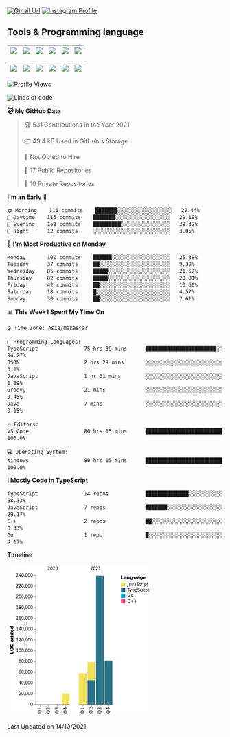 [![Gmail Url](https://img.shields.io/twitter/url?label=aaulia.raahman@gmail.com&logo=gmail&style=social&url=http%3A%2F%2Fmailto%3Acontact.aaulia.raahman@gmail.com)](mailto:aaulia.raahman@gmail.com) [![Instagram Profile](https://img.shields.io/twitter/url?label=auliyrhman&logo=instagram&style=social&url=https://www.instagram.com/auliyrhman/)](https://www.instagram.com/auliyrhman)

## Tools & Programming language

| [<img src="https://upload.wikimedia.org/wikipedia/commons/4/4c/Typescript_logo_2020.svg" width="50">]() | [<img src="https://cdn.svgporn.com/logos/javascript.svg" width="50">]() | [<img src="https://cdn.svgporn.com/logos/mysql.svg" width="50">]() | <img src="https://cdn.svgporn.com/logos/firebase.svg" width="50"/> | <img src="https://cdn.svgporn.com/logos/mongodb.svg" width="50"/> | <img src="https://cdn.worldvectorlogo.com/logos/c.svg" width="50"/> |
| ------------------------------------------------------------------------------------------------------- | ----------------------------------------------------------------------- | --------------------------------------------------------------------------------------------- | ------------------------------------------------------------------ | ----------------------------------------------------------- | ------------------------------------------------------------------ |

| [<img src="https://www.svgrepo.com/show/306460/nestjs.svg" width="50">]() | [<img src="https://camo.githubusercontent.com/8ac3f7b51de4853384673841868d1c6eb9de77c3b44a891dc53ff9ec27457d3f/68747470733a2f2f636e63662d6272616e64696e672e6e65746c6966792e6170702f696d672f70726f6a656374732f677270632f686f72697a6f6e74616c2f636f6c6f722f677270632d686f72697a6f6e74616c2d636f6c6f722e737667" width="50">]() | [<img src="https://upload.wikimedia.org/wikipedia/commons/8/8e/Nextjs-logo.svg" width="50">]() | [<img src="https://upload.wikimedia.org/wikipedia/commons/a/a7/React-icon.svg" width="50">]() |  [<img src="https://upload.wikimedia.org/wikipedia/commons/d/d9/Node.js_logo.svg" width="50">]() | [<img src="https://cdn.svgporn.com/logos/express.svg" width="50">]() |
| ---------------------------------------------------------------------------------------------- | --------------------------------------------------------------------------------------------------------------------------------------------------------------------------------------------------------------------------------------------------------------------------------------------------------------------------- | ------------------------------------------------------------------------- | ------------------------------------------------------------------- | ------------------------------------------------------------------- | ------------------------------------------------------------------- |


<!--
**aulyarahman/aulyarahman** is a ✨ _special_ ✨ repository because its `README.md` (this file) appears on your GitHub profile.

Here are some ideas to get you started:

- 🔭 I’m currently working on ...
- 🌱 I’m currently learning ...
- 👯 I’m looking to collaborate on ...
- 🤔 I’m looking for help with ...
- 💬 Ask me about ...
- 📫 How to reach me: ...
- 😄 Pronouns: ...
- ⚡ Fun fact: ...
-->

<!--START_SECTION:waka-->
![Profile Views](http://img.shields.io/badge/Profile%20Views-0-blue)

![Lines of code](https://img.shields.io/badge/From%20Hello%20World%20I%27ve%20Written-477106%20lines%20of%20code-blue)

**🐱 My GitHub Data** 

> 🏆 531 Contributions in the Year 2021
 > 
> 📦 49.4 kB Used in GitHub's Storage 
 > 
> 🚫 Not Opted to Hire
 > 
> 📜 17 Public Repositories 
 > 
> 🔑 10 Private Repositories  
 > 
**I'm an Early 🐤** 

```text
🌞 Morning    116 commits    ███████░░░░░░░░░░░░░░░░░░   29.44% 
🌆 Daytime    115 commits    ███████░░░░░░░░░░░░░░░░░░   29.19% 
🌃 Evening    151 commits    █████████░░░░░░░░░░░░░░░░   38.32% 
🌙 Night      12 commits     ░░░░░░░░░░░░░░░░░░░░░░░░░   3.05%

```
📅 **I'm Most Productive on Monday** 

```text
Monday       100 commits    ██████░░░░░░░░░░░░░░░░░░░   25.38% 
Tuesday      37 commits     ██░░░░░░░░░░░░░░░░░░░░░░░   9.39% 
Wednesday    85 commits     █████░░░░░░░░░░░░░░░░░░░░   21.57% 
Thursday     82 commits     █████░░░░░░░░░░░░░░░░░░░░   20.81% 
Friday       42 commits     ██░░░░░░░░░░░░░░░░░░░░░░░   10.66% 
Saturday     18 commits     █░░░░░░░░░░░░░░░░░░░░░░░░   4.57% 
Sunday       30 commits     ██░░░░░░░░░░░░░░░░░░░░░░░   7.61%

```


📊 **This Week I Spent My Time On** 

```text
⌚︎ Time Zone: Asia/Makassar

💬 Programming Languages: 
TypeScript               75 hrs 39 mins      ███████████████████████░░   94.27% 
JSON                     2 hrs 29 mins       ░░░░░░░░░░░░░░░░░░░░░░░░░   3.1% 
JavaScript               1 hr 31 mins        ░░░░░░░░░░░░░░░░░░░░░░░░░   1.89% 
Groovy                   21 mins             ░░░░░░░░░░░░░░░░░░░░░░░░░   0.45% 
Java                     7 mins              ░░░░░░░░░░░░░░░░░░░░░░░░░   0.15%

🔥 Editors: 
VS Code                  80 hrs 15 mins      █████████████████████████   100.0%

💻 Operating System: 
Windows                  80 hrs 15 mins      █████████████████████████   100.0%

```

**I Mostly Code in TypeScript** 

```text
TypeScript               14 repos            ██████████████░░░░░░░░░░░   58.33% 
JavaScript               7 repos             ███████░░░░░░░░░░░░░░░░░░   29.17% 
C++                      2 repos             ██░░░░░░░░░░░░░░░░░░░░░░░   8.33% 
Go                       1 repo              █░░░░░░░░░░░░░░░░░░░░░░░░   4.17%

```


**Timeline**

![Chart not found](https://raw.githubusercontent.com/aulyarahman/aulyarahman/main/charts/bar_graph.png) 


 Last Updated on 14/10/2021
<!--END_SECTION:waka-->
